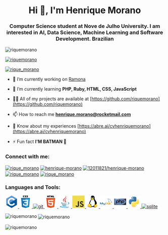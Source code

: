 <h1 align="center">Hi 👋, I'm Henrique Morano</h1>
<h3 align="center">Computer Science student at Nove de Julho University. I am interested in AI, Data Science, Machine Learning and Software Development. Brazilian</h3>

<p align="left"> <img src="https://komarev.com/ghpvc/?username=riquemorano&label=Profile%20views&color=0e75b6&style=flat" alt="riquemorano" /> </p>

<p align="left"> <a href="https://github.com/ryo-ma/github-profile-trophy"><img src="https://github-profile-trophy.vercel.app/?username=riquemorano&theme=alduin" alt="riquemorano" /></a> </p>

<p align="left"> <a href="https://twitter.com/rique_morano" target="blank"><img src="https://img.shields.io/twitter/follow/rique_morano?logo=twitter&style=for-the-badge" alt="rique_morano" /></a> </p>

- 🔭 I’m currently working on [Ramona](https://github.com/riquemorano/ChatBot)

- 🌱 I’m currently learning **PHP, Ruby, HTML, CSS, JavaScript**

- 👨‍💻 All of my projects are available at [https://github.com/riquemorano](https://github.com/riquemorano)

- 📫 How to reach me **henrique.morano@rocketmail.com**

- 📄 Know about my experiences [https://abre.ai/cvhenriquemorano](https://abre.ai/cvhenriquemorano)

- ⚡ Fun fact **I'M BATMAN 🦇**
<h3 align="left">Connect with me:</h3>
<p align="left">
<a href="https://twitter.com/rique_morano" target="blank"><img align="center" src="https://img.icons8.com/color/48/000000/twitter.png" alt="rique_morano" height="30" /></a>
<a href="https://linkedin.com/in/henrique-morano" target="blank"><img align="center" src="https://img.icons8.com/color/48/000000/linkedin.png" alt="henrique-morano" height="30" /></a>
<a href="https://stackoverflow.com/users/12011821/henrique-morano" target="blank"><img align="center" src="https://img.icons8.com/color/48/000000/stackoverflow.png" alt="12011821/henrique-morano" height="30" /></a>
<a href="https://instagram.com/rique_morano" target="blank"><img align="center" src="https://img.icons8.com/color/48/000000/instagram-new--v1.png" alt="rique_morano" height="30" /></a>
<a href="https://www.reddit.com/user/Rique_morano/" target="blank"><img align="center" src="https://img.icons8.com/color/50/000000/reddit.png" alt="rique_morano" height="30" /></a>
</p>

<h3 align="left">Languages and Tools:</h3>
<p align="left"> <a href="https://www.cprogramming.com/" target="_blank"> <img src="https://raw.githubusercontent.com/devicons/devicon/master/icons/c/c-original.svg" alt="c" width="40" height="40"/> </a> <a href="https://www.w3schools.com/css/" target="_blank"> <img src="https://raw.githubusercontent.com/devicons/devicon/master/icons/css3/css3-original-wordmark.svg" alt="css3" width="40" height="40"/> </a> <a href="https://git-scm.com/" target="_blank"> <img src="https://www.vectorlogo.zone/logos/git-scm/git-scm-icon.svg" alt="git" width="40" height="40"/> </a> <a href="https://www.w3.org/html/" target="_blank"> <img src="https://raw.githubusercontent.com/devicons/devicon/master/icons/html5/html5-original-wordmark.svg" alt="html5" width="40" height="40"/> </a> <a href="https://www.java.com" target="_blank"> <img src="https://raw.githubusercontent.com/devicons/devicon/master/icons/java/java-original.svg" alt="java" width="40" height="40"/> </a> <a href="https://developer.mozilla.org/en-US/docs/Web/JavaScript" target="_blank"> <img src="https://raw.githubusercontent.com/devicons/devicon/master/icons/javascript/javascript-original.svg" alt="javascript" width="40" height="40"/> </a> <a href="https://www.linux.org/" target="_blank"> <img src="https://raw.githubusercontent.com/devicons/devicon/master/icons/linux/linux-original.svg" alt="linux" width="40" height="40"/> </a> <a href="https://www.mysql.com/" target="_blank"> <img src="https://raw.githubusercontent.com/devicons/devicon/master/icons/mysql/mysql-original-wordmark.svg" alt="mysql" width="40" height="40"/> </a> <a href="https://www.php.net" target="_blank"> <img src="https://raw.githubusercontent.com/devicons/devicon/master/icons/php/php-original.svg" alt="php" width="40" height="40"/> </a> <a href="https://www.python.org" target="_blank"> <img src="https://raw.githubusercontent.com/devicons/devicon/master/icons/python/python-original.svg" alt="python" width="40" height="40"/> </a> <a href="https://www.sqlite.org/" target="_blank"> <img src="https://www.vectorlogo.zone/logos/sqlite/sqlite-icon.svg" alt="sqlite" width="40" height="40"/> </a> </p>

<p><img align="left" src="https://github-readme-stats.vercel.app/api/top-langs?username=riquemorano&show_icons=true&locale=en&layout=compact&theme=highcontrast" alt="riquemorano" /></p>

<p>&nbsp;<img align="center" src="https://github-readme-stats.vercel.app/api?username=riquemorano&show_icons=true&locale=en&theme=highcontrast" alt="riquemorano" /></p>

<p><img align="center" src="https://github-readme-streak-stats.herokuapp.com/?user=riquemorano&theme=highcontrast" alt="riquemorano" /></p>
